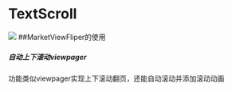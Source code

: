 # TextScroll
[![](https://jitpack.io/v/oneapp1e/TextScroll.svg)](https://jitpack.io/#oneapp1e/TextScroll)
##MarketViewFliper的使用
#####   自动上下滚动viewpager
功能类似viewpager实现上下滚动翻页，还能自动滚动并添加滚动动画
